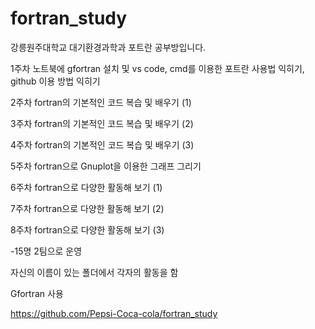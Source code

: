 # fortran_study
강릉원주대학교 대기환경과학과 포트란 공부방입니다.


1주차 노트북에 gfortran 설치 및 vs code, cmd를 이용한 포트란 사용법 익히기, github 이용 방법 익히기

2주차 fortran의 기본적인 코드 복습 및 배우기 (1)

3주차 fortran의 기본적인 코드 복습 및 배우기 (2)

4주차 fortran의 기본적인 코드 복습 및 배우기 (3)

5주차 fortran으로 Gnuplot을 이용한 그래프 그리기

6주차 fortran으로 다양한 활동해 보기 (1)
	
7주차 fortran으로 다양한 활동해 보기 (2)

8주차 fortran으로 다양한 활동해 보기 (3)


-15명 2팀으로 운영

자신의 이름이 있는 폴더에서 각자의 활동을 함

Gfortran 사용

https://github.com/Pepsi-Coca-cola/fortran_study
